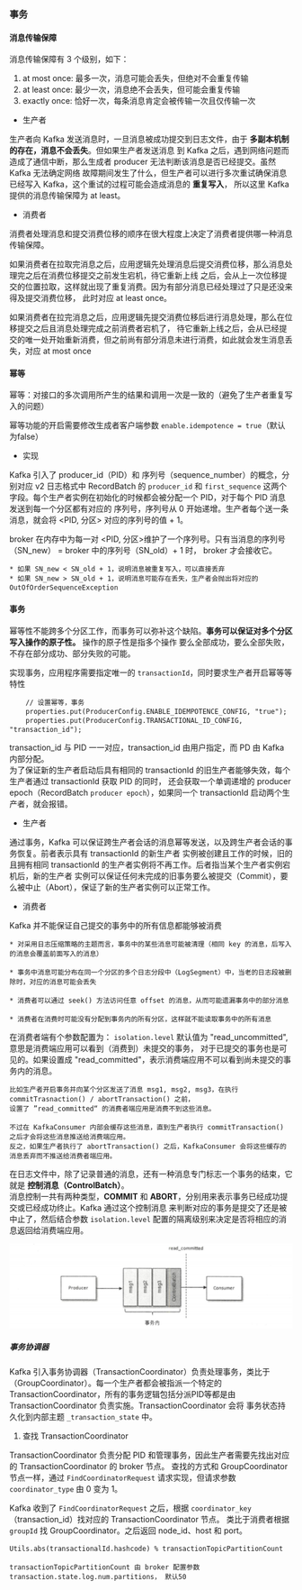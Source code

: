 
### 事务

#### 消息传输保障

消息传输保障有 3 个级别，如下：

1. at most once: 最多一次，消息可能会丢失，但绝对不会重复传输
2. at least once: 最少一次，消息绝不会丢失，但可能会重复传输
3. exactly once: 恰好一次，每条消息肯定会被传输一次且仅传输一次

* 生产者

生产者向 Kafka 发送消息时，一旦消息被成功提交到日志文件，由于 __多副本机制的存在，消息不会丢失__。但如果生产者发送消息
到 Kafka 之后，遇到网络问题而造成了通信中断，那么生成者 producer 无法判断该消息是否已经提交。虽然 Kafka 无法确定网络
故障期间发生了什么，但生产者可以进行多次重试确保消息已经写入 Kafka，这个重试的过程可能会造成消息的 __重复写入__，
所以这里 Kafka 提供的消息传输保障为 at least。

* 消费者

消费者处理消息和提交消费位移的顺序在很大程度上决定了消费者提供哪一种消息传输保障。

如果消费者在拉取完消息之后，应用逻辑先处理消息后提交消费位移，那么消息处理完之后在消费位移提交之前发生宕机，待它重新上线
之后，会从上一次位移提交的位置拉取，这样就出现了重复消费。因为有部分消息已经处理过了只是还没来得及提交消费位移，
此时对应 at least once。

如果消费者在拉完消息之后，应用逻辑先提交消费位移后进行消息处理，那么在位移提交之后且消息处理完成之前消费者宕机了，
待它重新上线之后，会从已经提交的唯一处开始重新消费，但之前尚有部分消息未进行消费，如此就会发生消息丢失，对应 at most once

#### 幂等

幂等：对接口的多次调用所产生的结果和调用一次是一致的（避免了生产者重复写入的问题）

幂等功能的开启需要修改生成者客户端参数 `enable.idempotence = true`（默认为false）

* 实现

Kafka 引入了 producer_id（PID）和 序列号（sequence_number）的概念，分别对应 v2 日志格式中 RecordBatch 的 `producer_id` 和 
`first_sequence` 这两个字段。每个生产者实例在初始化的时候都会被分配一个 PID，对于每个 PID 消息发送到每一个分区都有对应的
序列号，序列号从 0 开始递增。生产者每个送一条消息，就会将 <PID, 分区> 对应的序列号的值 + 1。

broker 在内存中为每一对 <PID, 分区>维护了一个序列号。只有当消息的序列号（SN_new） = broker 中的序列号（SN_old）+ 1 时，
broker 才会接收它。

    * 如果 SN_new < SN_old + 1，说明消息被重复写入，可以直接丢弃  
    * 如果 SN_new > SN_old + 1，说明消息可能存在丢失，生产者会抛出将对应的 OutOfOrderSequenceException

#### 事务

幂等性不能跨多个分区工作，而事务可以弥补这个缺陷。__事务可以保证对多个分区写入操作的原子性。__ 操作的原子性是指多个操作
要么全部成功，要么全部失败，不存在部分成功、部分失败的可能。

实现事务，应用程序需要指定唯一的 `transactionId`，同时要求生产者开启幂等等特性

```
    // 设置幂等，事务
    properties.put(ProducerConfig.ENABLE_IDEMPOTENCE_CONFIG, "true");
    properties.put(ProducerConfig.TRANSACTIONAL_ID_CONFIG, "transaction_id");
```

transaction_id 与 PID 一一对应，transaction_id 由用户指定，而 PD 由 Kafka 内部分配。  
为了保证新的生产者启动后具有相同的 transactionId 的旧生产者能够失效，每个生产者通过 transactionId 获取 PID 的同时，
还会获取一个单调递增的 producer epoch（RecordBatch `producer epoch`），如果同一个 transactionId 启动两个生产者，就会报错。

* 生产者

通过事务，Kafka 可以保证跨生产者会话的消息幂等发送，以及跨生产者会话的事务恢复。前者表示具有 transactionId 的新生产者
实例被创建且工作的时候，旧的且拥有相同 transactionId 的生产者实例将不再工作。后者指当某个生产者实例宕机后，新的生产者
实例可以保证任何未完成的旧事务要么被提交（Commit），要么被中止（Abort），保证了新的生产者实例可以正常工作。

* 消费者

Kafka 并不能保证自己提交的事务中的所有信息都能够被消费

    * 对采用日志压缩策略的主题而言，事务中的某些消息可能被清理（相同 key 的消息，后写入的消息会覆盖前面写入的消息）
    
    * 事务中消息可能分布在同一个分区的多个日志分段中（LogSegment）中，当老的日志段被删除时，对应的消息可能会丢失
    
    * 消费者可以通过 seek() 方法访问任意 offset 的消息，从而可能遗漏事务中的部分消息
    
    * 消费者在消费时可能没有分配到事务内的所有分区，这样就不能读取事务中的所有消息
    

在消费者端有个参数配置为： `isolation.level` 默认值为 "read_uncommitted", 意思是消费端应用可以看到（消费到）未提交的事务，
对于已提交的事务也是可见的。如果设置成 "read_committed"，表示消费端应用不可以看到尚未提交的事务内的消息。

```
比如生产者开启事务并向某个分区发送了消息 msg1, msg2, msg3，在执行 commitTrasnaction() / abortTransaction() 之前，
设置了 ”read_committed“ 的消费者端应用是消费不到这些消息。

不过在 KafkaConsumer 内部会缓存这些消息，直到生产者执行 commitTransaction() 之后才会将这些消息推送给消费端应用。
反之，如果生产者执行了 abortTransaction() 之后，KafkaConsumer 会将这些缓存的消息丢弃而不推送给消费者端应用。
```


在日志文件中，除了记录普通的消息，还有一种消息专门标志一个事务的结束，它就是 __控制消息（ControlBatch）__。  
消息控制一共有两种类型，__COMMIT__ 和 __ABORT__，分别用来表示事务已经成功提交或已经成功终止。Kafka 通过这个控制消息
来判断对应的事务是提交了还是被中止了，然后结合参数 `isolation.level` 配置的隔离级别来决定是否将相应的消息返回给消费端应用。

![](/img/kafka-transaction-controlBatch.png)


##### 事务协调器

Kafka 引入事务协调器（TransactionCoordinator）负责处理事务，类比于（GroupCoordinator）。每一个生产者都会被指派一个特定的
TransactionCoordinator，所有的事务逻辑包括分派PID等都是由 TransactionCoordinator 负责实施。TransactionCoordinator 会将
事务状态持久化到内部主题 `_transaction_state` 中。

1. 查找 TransactionCoordinator

TransactionCoordinator 负责分配 PID 和管理事务，因此生产者需要先找出对应的 TransactionCoordinator 的 broker 节点。
查找的方式和 GroupCoordinator 节点一样，通过 `FindCoordinatorRequest` 请求实现，但请求参数 `coordinator_type` 由 0 变为 1。

Kafka 收到了 `FindCoordinatorRequest` 之后，根据 `coordinator_key`（transaction_id）找对应的 TransactionCoordinator 节点。
类比于消费者根据 `groupId` 找 GroupCoordinator。之后返回 node_id、host 和 port。

```
Utils.abs(transactionalId.hashcode) % transactionTopicPartitionCount

transactionTopicPartitionCount 由 broker 配置参数 transaction.state.log.num.partitions， 默认50
```



